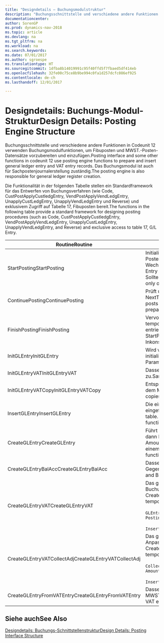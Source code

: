 ```yaml
---
title: "Designdetails – Buchungsmodulstruktur"
description: "Buchungsschnittstelle und verschiedene andere Funktionen in Codeunit 12 verwenden Buchungsmodulfunktionen, um Fibuposten und MWST.-Posten-Datensätze vorzubereiten und einzufügen. Das Buchungsmodul ist auch für Sachpostenjournalerstellung zuständig."
documentationcenter: 
author: SorenGP
ms.prod: dynamics-nav-2018
ms.topic: article
ms.devlang: na
ms.tgt_pltfrm: na
ms.workload: na
ms.search.keywords: 
ms.date: 07/01/2017
ms.author: sgroespe
ms.translationtype: HT
ms.sourcegitcommit: 1dfba8b14019991c95f40ffd5f7fbaed5df414eb
ms.openlocfilehash: 32fe00c75ce8b9be994c0fa1d257dcfc086ef925
ms.contentlocale: de-ch
ms.lasthandoff: 12/01/2017

---
```

# <a name="design-details-posting-engine-structure"></a><span data-ttu-id="01728-104">Designdetails: Buchungs-Modul-Struktur</span><span class="sxs-lookup"><span data-stu-id="01728-104">Design Details: Posting Engine Structure</span></span>
<span data-ttu-id="01728-105">Buchungsschnittstelle und verschiedene andere Funktionen in Codeunit 12 verwenden Buchungsmodulfunktionen, um Fibuposten und MWST.-Posten-Datensätze vorzubereiten und einzufügen.</span><span class="sxs-lookup"><span data-stu-id="01728-105">Posting interface and some other functions in codeunit 12 use posting engine functions to prepare and insert general ledger entry and VAT entry records.</span></span> <span data-ttu-id="01728-106">Das Buchungsmodul ist auch für Sachpostenjournalerstellung zuständig.</span><span class="sxs-lookup"><span data-stu-id="01728-106">The posting engine is also responsible for general ledger register creation.</span></span>  
  
 <span data-ttu-id="01728-107">Die Funktionalität in der folgenden Tabelle stellen ein Standardframework für das Entwerfen von Buchungsverfahren (wie Code, CustPostApplyCustledgEntry, VendPostApplyVendLedgEntry, UnapplyCustLedgEntry, UnapplyVendLedgEntry und Reverse) und exklusivem Zugriff auf Tabelle 17, Fibuposten bereit.</span><span class="sxs-lookup"><span data-stu-id="01728-107">The functions in the following table provide a standard framework for designing posting procedures (such as Code, CustPostApplyCustledgEntry, VendPostApplyVendLedgEntry, UnapplyCustLedgEntry, UnapplyVendLedgEntry, and Reverse) and exclusive access to table 17, G/L Entry.</span></span>  
  
|<span data-ttu-id="01728-108">Routine</span><span class="sxs-lookup"><span data-stu-id="01728-108">Routine</span></span>|<span data-ttu-id="01728-109">Description</span><span class="sxs-lookup"><span data-stu-id="01728-109">Description</span></span>|  
|-------------|---------------------------------------|  
|<span data-ttu-id="01728-110">StartPosting</span><span class="sxs-lookup"><span data-stu-id="01728-110">StartPosting</span></span>|<span data-ttu-id="01728-111">Initialisiert Buchungspuffer TempGLEntryBuf, sperrt Fibuposten- und MWST.-Posten-Tabellen und initialisiert Buchhaltungsperiode, Fibupostenjournal und Wechselkurs.</span><span class="sxs-lookup"><span data-stu-id="01728-111">Initializes posting buffer TempGLEntryBuf, locks G/L Entry and VAT Entry tables, and initializes Accounting Period, G/L Register, and Exchange Rate.</span></span> <span data-ttu-id="01728-112">Sollte nur einmal aufgerufen werden, dann ist NextEntryNo 0.</span><span class="sxs-lookup"><span data-stu-id="01728-112">Should be called only once, then NextEntryNo is 0.</span></span>|  
|<span data-ttu-id="01728-113">ContinuePosting</span><span class="sxs-lookup"><span data-stu-id="01728-113">ContinuePosting</span></span>|<span data-ttu-id="01728-114">Prüft und bucht nicht vereinnahmte MWST. für vorheriges Transaktioninkrement NextTransactionNo und bereitet das Buchen der nächsten Zeile vor.</span><span class="sxs-lookup"><span data-stu-id="01728-114">Checks and posts unrealized VAT for previous transaction increment NextTransactionNo and prepares post of next line.</span></span>|  
|<span data-ttu-id="01728-115">FinishPosting</span><span class="sxs-lookup"><span data-stu-id="01728-115">FinishPosting</span></span>|<span data-ttu-id="01728-116">Vervollständigt die Buchung durch das Einfügen von Fibuposten vom temporären Puffer in Datenbanktabelle.</span><span class="sxs-lookup"><span data-stu-id="01728-116">Completes posting by inserting G/L entries from temporary buffer into database table.</span></span> <span data-ttu-id="01728-117">Immer zusammen mit StartPosting verwendet.</span><span class="sxs-lookup"><span data-stu-id="01728-117">Always used together with StartPosting.</span></span> <span data-ttu-id="01728-118">Prüft auf Inkonsistenzen.</span><span class="sxs-lookup"><span data-stu-id="01728-118">Checks for inconsistencies.</span></span>|  
|<span data-ttu-id="01728-119">InitGLEntry</span><span class="sxs-lookup"><span data-stu-id="01728-119">InitGLEntry</span></span>|<span data-ttu-id="01728-120">Wird verwendet, um die neuen Fibuposten für Fibu Erf.-Journalzeile zu initialisieren.</span><span class="sxs-lookup"><span data-stu-id="01728-120">Used to initialize new G/L entry for Gen. Jnl Line.</span></span> <span data-ttu-id="01728-121">Gibt GLEntry als Parameter zurück.</span><span class="sxs-lookup"><span data-stu-id="01728-121">Returns GLEntry as parameter.</span></span>|  
|<span data-ttu-id="01728-122">InitGLEntryVAT</span><span class="sxs-lookup"><span data-stu-id="01728-122">InitGLEntryVAT</span></span>|<span data-ttu-id="01728-123">Dasselbe wie InitGLEntry, weist jedoch auch Gegenkontonr. und SummarizeVAT zu.</span><span class="sxs-lookup"><span data-stu-id="01728-123">Same as InitGLEntry, but also assigns Bal. Account No. and SummarizeVAT.</span></span>|  
|<span data-ttu-id="01728-124">InitGLEntryVATCopy</span><span class="sxs-lookup"><span data-stu-id="01728-124">InitGLEntryVATCopy</span></span>|<span data-ttu-id="01728-125">Entsprechend InitGLEntryVAT, aber kopiert auch Buchungsgruppendaten aus dem MWST.-Posten vor SummarizeVAT.</span><span class="sxs-lookup"><span data-stu-id="01728-125">Similar to InitGLEntryVAT, but also copies posting groups data from VAT Entry before SummarizeVAT.</span></span>|  
|<span data-ttu-id="01728-126">InsertGLEntry</span><span class="sxs-lookup"><span data-stu-id="01728-126">InsertGLEntry</span></span>|<span data-ttu-id="01728-127">Die einzige Funktion, die Fibuposten in globale TempGLEntryBuf-Tabelle eingefügt.</span><span class="sxs-lookup"><span data-stu-id="01728-127">The only function that inserts G/L entry into global TempGLEntryBuf table.</span></span> <span data-ttu-id="01728-128">Verwenden Sie immer diese Funktion für Einfügung.</span><span class="sxs-lookup"><span data-stu-id="01728-128">Always use this function for insert.</span></span>|  
|<span data-ttu-id="01728-129">CreateGLEntry</span><span class="sxs-lookup"><span data-stu-id="01728-129">CreateGLEntry</span></span>|<span data-ttu-id="01728-130">Führt ein InitGLEntry aus, weist zusätzlichen Währungs-Betrag zu und führt dann InsertGLEntry aus.</span><span class="sxs-lookup"><span data-stu-id="01728-130">Performs an InitGLEntry, assigns Additional Currency Amount, and then performs InsertGLEntry.</span></span> <span data-ttu-id="01728-131">Ersetzt mehrere Codezeilen mit einem einzigen Funktionsaufruf.</span><span class="sxs-lookup"><span data-stu-id="01728-131">Replaces several lines of code with a single function call.</span></span>|  
|<span data-ttu-id="01728-132">CreateGLEntryBalAcc</span><span class="sxs-lookup"><span data-stu-id="01728-132">CreateGLEntryBalAcc</span></span>|<span data-ttu-id="01728-133">Dasselbe wie CreateGLEntry, weist jedoch auch Gegenkontoart und Gegenkontonr. zu.</span><span class="sxs-lookup"><span data-stu-id="01728-133">Same as CreateGLEntry, but also assigns Bal. Account Type and Bal. Account No.</span></span>|  
|<span data-ttu-id="01728-134">CreateGLEntryVAT</span><span class="sxs-lookup"><span data-stu-id="01728-134">CreateGLEntryVAT</span></span>|<span data-ttu-id="01728-135">Das gleiche wie CreateGLEntry, aber mit zusätzlicher Verarbeitung für Buchungsgruppen und Speicherung im temporären MWST.-Puffer:</span><span class="sxs-lookup"><span data-stu-id="01728-135">Same as CreateGLEntry, but with additional processing for posting groups and saving to temporary VAT buffer:</span></span><br /><br /> `GLEntry.CopyPostingGroupsFromDtldCVBuf(DtldCVLedgEntryBuf,GenJnlLine."Gen. Posting Type");`<br /><br /> `InsertVATEntriesFromTemp(DtldCVLedgEntryBuf,GLEntry);`|  
|<span data-ttu-id="01728-136">CreateGLEntryVATCollectAdj</span><span class="sxs-lookup"><span data-stu-id="01728-136">CreateGLEntryVATCollectAdj</span></span>|<span data-ttu-id="01728-137">Das gleiche wie CreateGLEntry, aber mit zusätzlicher Sammlung von Anpassungen und Speicherung im temporären MWST.-Puffer:</span><span class="sxs-lookup"><span data-stu-id="01728-137">Same as CreateGLEntry, but with additional collection of adjustments and saving to temporary VAT buffer:</span></span><br /><br /> `CollectAdjustment(AdjAmount,GLEntry.Amount,GLEntry."Additional-Currency Amount",OriginalDateSet);`<br /><br /> `InsertVATEntriesFromTemp(DtldCVLedgEntryBuf,GLEntry);`|  
|<span data-ttu-id="01728-138">CreateGLEntryFromVATEntry</span><span class="sxs-lookup"><span data-stu-id="01728-138">CreateGLEntryFromVATEntry</span></span>|<span data-ttu-id="01728-139">Dasselbe wie CreateGLEntry, kopiert jedoch auch Buchungsgruppen von MWST.-Posten.</span><span class="sxs-lookup"><span data-stu-id="01728-139">Same as CreateGLEntry, but also copies posting groups from VAT entry.</span></span>|  
  
## <a name="see-also"></a><span data-ttu-id="01728-140">Siehe auch</span><span class="sxs-lookup"><span data-stu-id="01728-140">See Also</span></span>  
 [<span data-ttu-id="01728-141">Designdetails: Buchungs-Schnittstellenstruktur</span><span class="sxs-lookup"><span data-stu-id="01728-141">Design Details: Posting Interface Structure</span></span>](design-details-posting-interface-structure.md)
